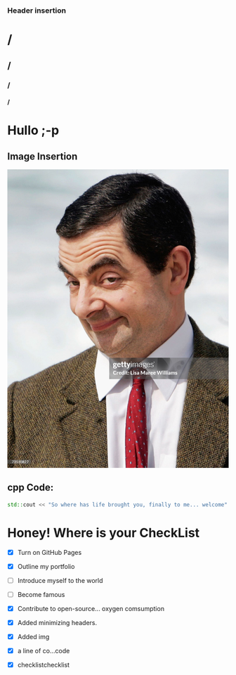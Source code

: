 ### Header insertion
# /
## /
### /
#### /
# Hullo ;-p 
## Image Insertion
![Mr. Bean gives you a suggestive smirk](https://raw.githubusercontent.com/ManBeaRTo/skills-communicate-using-markdown/refs/heads/main/gettyimages-73510827-2048x2048.jpg)

## cpp Code:
``` cpp
std::cout << "So where has life brought you, finally to me... welcome" << std::endl;
```


# Honey! Where   is   your    CheckList

- [x] Turn on GitHub Pages
- [x] Outline my portfolio
- [ ] Introduce myself to the world
- [ ] Become famous
- [x] Contribute to open-source... oxygen comsumption


- [x] Added minimizing headers.
- [x] Added img
- [x] a line of co...code
- [x] checklistchecklist
